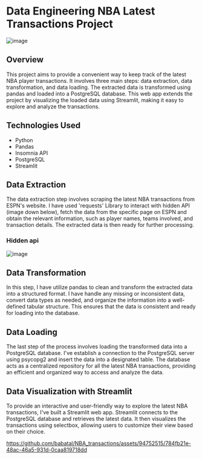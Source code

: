 # Data Engineering NBA Latest Transactions Project

![image](https://github.com/babatal/NBA_transactions/assets/94752515/1fc2ec2b-9935-447c-ba8c-445bd31e9708)

## Overview

This project aims to provide a convenient way to keep track of the latest NBA player transactions. It involves three main steps: data extraction, data transformation, and data loading. The extracted data is transformed using pandas and loaded into a PostgreSQL database. This web app extends the project by visualizing the loaded data using Streamlit, making it easy to explore and analyze the transactions.

## Technologies Used
* Python
* Pandas
* Insomnia API
* PostgreSQL
* Streamlit

## Data Extraction
The data extraction step involves scraping the latest NBA transactions from ESPN's website. I have used 'requests' Library to interact with hidden API (image down below), fetch the data from the specific page on ESPN and obtain the relevant information, such as player names, teams involved, and transaction details. The extracted data is then ready for further processing.

### Hidden api
![image](https://github.com/babatal/NBA_transactions/assets/94752515/8d7695a8-5b6a-45bb-a082-dc40338af91b)


## Data Transformation
In this step, I have utilize pandas to clean and transform the extracted data into a structured format. I have handle any missing or inconsistent data, convert data types as needed, and organize the information into a well-defined tabular structure. This ensures that the data is consistent and ready for loading into the database.

## Data Loading
The last step of the process involves loading the transformed data into a PostgreSQL database. I've establish a connection to the PostgreSQL server using psycopg2 and insert the data into a designated table. The database acts as a centralized repository for all the latest NBA transactions, providing an efficient and organized way to access and analyze the data.

## Data Visualization with Streamlit
To provide an interactive and user-friendly way to explore the latest NBA transactions, I've built a Streamlit web app. Streamlit connects to the PostgreSQL database and retrieves the latest data. It then visualizes the transactions using selectbox, allowing users to customize their view based on their choice.


https://github.com/babatal/NBA_transactions/assets/94752515/784fb21e-48ac-46a5-931d-0caa819718dd

